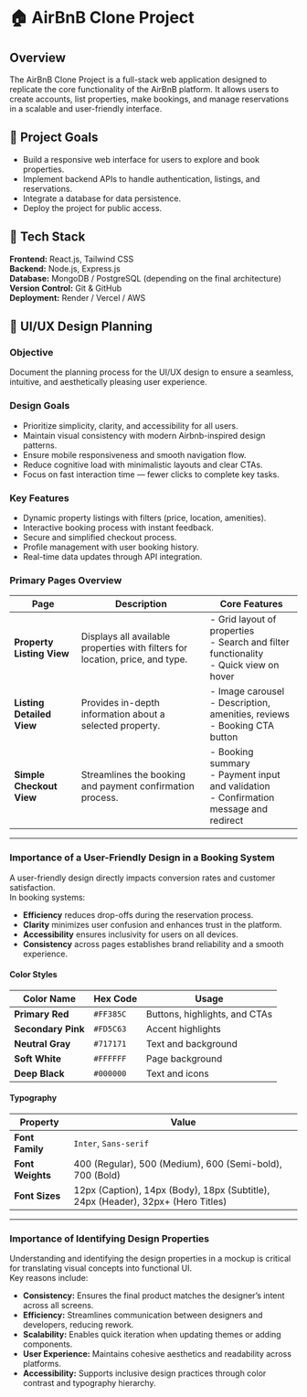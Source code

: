 # 🏠 AirBnB Clone Project

## Overview
The AirBnB Clone Project is a full-stack web application designed to replicate the core functionality of the AirBnB platform. It allows users to create accounts, list properties, make bookings, and manage reservations in a scalable and user-friendly interface.

## 🎯 Project Goals
- Build a responsive web interface for users to explore and book properties.
- Implement backend APIs to handle authentication, listings, and reservations.
- Integrate a database for data persistence.
- Deploy the project for public access.

## 🧠 Tech Stack
**Frontend:** React.js, Tailwind CSS  
**Backend:** Node.js, Express.js  
**Database:** MongoDB / PostgreSQL (depending on the final architecture)  
**Version Control:** Git & GitHub  
**Deployment:** Render / Vercel / AWS  
## 🎨 UI/UX Design Planning
### **Objective**
Document the planning process for the UI/UX design to ensure a seamless, intuitive, and aesthetically pleasing user experience.

### **Design Goals**
- Prioritize simplicity, clarity, and accessibility for all users.  
- Maintain visual consistency with modern Airbnb-inspired design patterns.  
- Ensure mobile responsiveness and smooth navigation flow.  
- Reduce cognitive load with minimalistic layouts and clear CTAs.  
- Focus on fast interaction time — fewer clicks to complete key tasks.

### **Key Features**
- Dynamic property listings with filters (price, location, amenities).  
- Interactive booking process with instant feedback.  
- Secure and simplified checkout process.  
- Profile management with user booking history.  
- Real-time data updates through API integration.

### **Primary Pages Overview**

| Page | Description | Core Features |
|------|--------------|----------------|
| **Property Listing View** | Displays all available properties with filters for location, price, and type. | - Grid layout of properties <br> - Search and filter functionality <br> - Quick view on hover |
| **Listing Detailed View** | Provides in-depth information about a selected property. | - Image carousel <br> - Description, amenities, reviews <br> - Booking CTA button |
| **Simple Checkout View** | Streamlines the booking and payment confirmation process. | - Booking summary <br> - Payment input and validation <br> - Confirmation message and redirect |

---

### **Importance of a User-Friendly Design in a Booking System**
A user-friendly design directly impacts conversion rates and customer satisfaction.  
In booking systems:
- **Efficiency** reduces drop-offs during the reservation process.  
- **Clarity** minimizes user confusion and enhances trust in the platform.  
- **Accessibility** ensures inclusivity for users on all devices.  
- **Consistency** across pages establishes brand reliability and a smooth experience.

#### **Color Styles**
| Color Name | Hex Code | Usage |
|-------------|-----------|--------|
| **Primary Red** | `#FF385C` | Buttons, highlights, and CTAs |
| **Secondary Pink** | `#FD5C63` | Accent highlights |
| **Neutral Gray** | `#717171` | Text and background |
| **Soft White** | `#FFFFFF` | Page background |
| **Deep Black** | `#000000` | Text and icons |

#### **Typography**
| Property | Value |
|-----------|--------|
| **Font Family** | `Inter`, `Sans-serif` |
| **Font Weights** | 400 (Regular), 500 (Medium), 600 (Semi-bold), 700 (Bold) |
| **Font Sizes** | 12px (Caption), 14px (Body), 18px (Subtitle), 24px (Header), 32px+ (Hero Titles) |

---

### **Importance of Identifying Design Properties**
Understanding and identifying the design properties in a mockup is critical for translating visual concepts into functional UI.  
Key reasons include:
- **Consistency:** Ensures the final product matches the designer’s intent across all screens.  
- **Efficiency:** Streamlines communication between designers and developers, reducing rework.  
- **Scalability:** Enables quick iteration when updating themes or adding components.  
- **User Experience:** Maintains cohesive aesthetics and readability across platforms.  
- **Accessibility:** Supports inclusive design practices through color contrast and typography hierarchy.  
